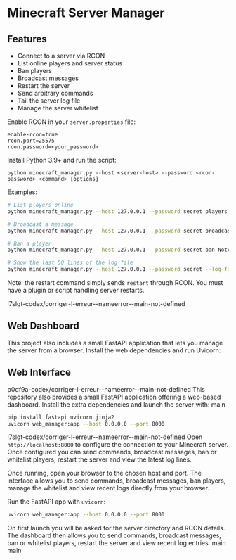 # Minecraft Server Manager

 

## Features

- Connect to a server via RCON
- List online players and server status
- Ban players
- Broadcast messages
- Restart the server
- Send arbitrary commands
- Tail the server log file
- Manage the server whitelist


Enable RCON in your `server.properties` file:

```
enable-rcon=true
rcon.port=25575
rcon.password=<your_password>
```

Install Python 3.9+ and run the script:

```
python minecraft_manager.py --host <server-host> --password <rcon-password> <command> [options]
```

Examples:

```bash
# List players online
python minecraft_manager.py --host 127.0.0.1 --password secret players

# Broadcast a message
python minecraft_manager.py --host 127.0.0.1 --password secret broadcast "Server maintenance soon!"

# Ban a player
python minecraft_manager.py --host 127.0.0.1 --password secret ban Notch

# Show the last 50 lines of the log file
python minecraft_manager.py --host 127.0.0.1 --password secret --log-file /path/to/latest.log logs --lines 50
```

Note: the restart command simply sends `restart` through RCON. You must have a plugin or script handling server restarts.

 l7slgt-codex/corriger-l-erreur--nameerror--main-not-defined
## Web Dashboard

This project also includes a small FastAPI application that lets you manage the server from a browser. Install the web dependencies and run Uvicorn:

## Web Interface

p0df9a-codex/corriger-l-erreur--nameerror--main-not-defined
This repository also provides a small FastAPI application offering a web-based dashboard.
Install the extra dependencies and launch the server with:
main

```bash
pip install fastapi uvicorn jinja2
uvicorn web_manager:app --host 0.0.0.0 --port 8000
```

l7slgt-codex/corriger-l-erreur--nameerror--main-not-defined
Open `http://localhost:8000` to configure the connection to your Minecraft server. Once configured you can send commands, broadcast messages, ban or whitelist players, restart the server and view the latest log lines.

Once running, open your browser to the chosen host and port. The interface allows
you to send commands, broadcast messages, ban players, manage the whitelist and
view recent logs directly from your browser.


Run the FastAPI app with `uvicorn`:

```bash
uvicorn web_manager:app --host 0.0.0.0 --port 8000
```

On first launch you will be asked for the server directory and RCON details.
The dashboard then allows you to send commands, broadcast messages, ban or
whitelist players, restart the server and view recent log entries.
main
main

